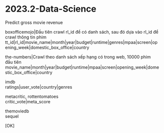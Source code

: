 # 2023.2-Data-Science
Predict gross movie revenue

boxofficemojo|Đầu tiên crawl rl_id để có danh sách, sau đó dựa vào rl_id để crawl thông tin phim											
tt_id|rl_id|movie_name|month|year|budget|runtime|genres|mpaa|screen|opening_week|domestic_box_office|country
												
the-numbers|Crawl theo danh sách xếp hạng có trong web, 10000 phim đầu tiên											
movie_name|month|year|budget|runtime|mpaa|screen|opening_week|domestic_box_office|country			
												
imdb												
ratings|user_vote|country|genres									
												
metacritic, rottentomatoes												
critic_vote|meta_score											
												
themoviedb												
sequel	

[OK]
